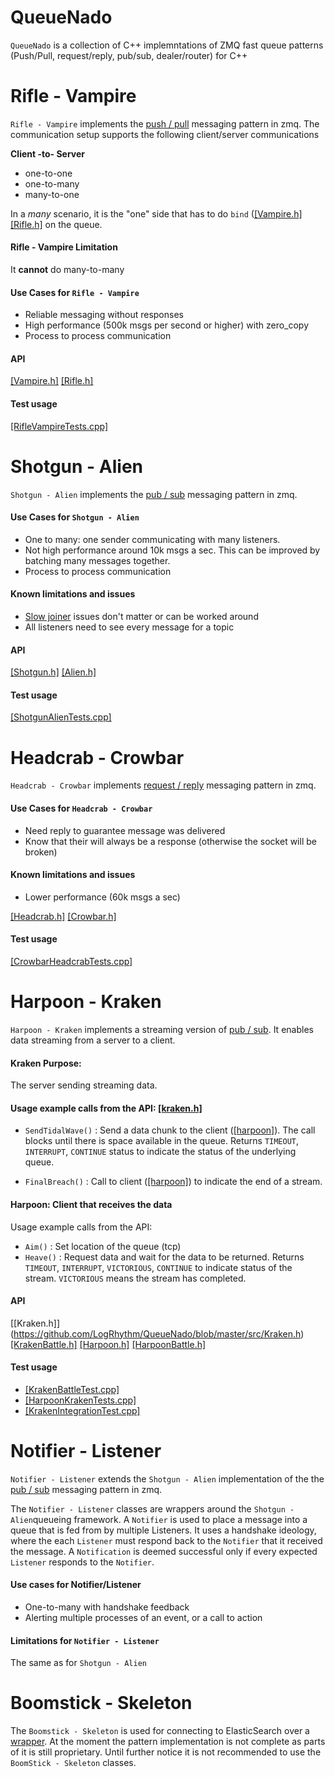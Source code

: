 QueueNado
=========

`QueueNado` is a collection of C++ implemntations of ZMQ fast queue patterns (Push/Pull, request/reply, pub/sub, dealer/router) for C++


# Rifle - Vampire
`Rifle - Vampire` implements the [push / pull](http://zguide.zeromq.org/page:all#Divide-and-Conquer) messaging pattern in zmq. The communication setup supports the following client/server communications

**Client -to- Server**
* one-to-one
* one-to-many
* many-to-one

In a *many* scenario, it is the "one" side that has to do ```bind``` ([[Vampire.h]](https://github.com/LogRhythm/QueueNado/blob/master/src/Vampire.h) [[Rifle.h]](https://github.com/LogRhythm/QueueNado/blob/master/src/Rifle.h) on the queue.

#### Rifle - Vampire Limitation
It **cannot** do many-to-many

#### Use Cases for `Rifle - Vampire`
* Reliable messaging without responses
* High performance (500k msgs per second or higher) with zero_copy
* Process to process communication

#### API
[[Vampire.h]](https://github.com/LogRhythm/QueueNado/blob/master/src/Vampire.h)
[[Rifle.h]](https://github.com/LogRhythm/QueueNado/blob/master/src/Rifle.h)

#### Test usage
[[RifleVampireTests.cpp]](https://github.com/LogRhythm/QueueNado/blob/master/test/RifleVampireTests.cpp)

# Shotgun - Alien
`Shotgun - Alien` implements the [pub / sub](http://zguide.zeromq.org/page:all#Getting-the-Message-Out) messaging pattern in zmq.

#### Use Cases for `Shotgun - Alien`
* One to many: one sender communicating with many listeners.
* Not high performance around 10k msgs a sec. This can be improved by batching many messages together.
* Process to process communication

#### Known limitations and issues
* [Slow joiner](http://zguide.zeromq.org/php:chapter5#Representing-State-as-Key-Value-Pairs) issues don't matter or can be worked around
* All listeners need to see every message for a topic

#### API
[[Shotgun.h]](https://github.com/LogRhythm/QueueNado/blob/master/src/Shotgun.h)
[[Alien.h]](https://github.com/LogRhythm/QueueNado/blob/master/src/Alien.h)

#### Test usage
[[ShotgunAlienTests.cpp]](https://github.com/LogRhythm/QueueNado/blob/master/test/ShotgunAlienTests.cpp)


# Headcrab - Crowbar
`Headcrab - Crowbar` implements [request / reply](http://zguide.zeromq.org/page:all#Ask-and-Ye-Shall-Receive) messaging pattern in zmq.

#### Use Cases for `Headcrab - Crowbar` 
* Need reply to guarantee message was delivered
* Know that their will always be a response (otherwise the socket will be broken)

#### Known limitations and issues
* Lower performance (60k msgs a sec)

[[Headcrab.h]](https://github.com/LogRhythm/QueueNado/blob/master/src/Headcrab.h)
[[Crowbar.h]](https://github.com/LogRhythm/QueueNado/blob/master/src/Crowbar.h)

#### Test usage
[[CrowbarHeadcrabTests.cpp]](https://github.com/LogRhythm/QueueNado/blob/master/test/CrowbarHeadcrabTests.cpp)


# Harpoon - Kraken
`Harpoon - Kraken` implements a streaming version of [pub / sub](http://zguide.zeromq.org/page:all#Getting-the-Message-Out). It enables  data streaming from a server to a client. 


#### Kraken Purpose:
The server sending streaming data.
#### Usage example calls from the API: [[kraken.h]](https://github.com/LogRhythm/QueueNado/blob/master/src/Kraken.h)

* `SendTidalWave()` : Send a data chunk to the client ([[harpoon]](https://github.com/LogRhythm/QueueNado/blob/master/src/Harpoon.h)). The call blocks until there is space available in the queue. Returns `TIMEOUT`, `INTERRUPT`, `CONTINUE` status to indicate the status of the underlying queue.

* `FinalBreach()` : Call to client ([[harpoon]](https://github.com/LogRhythm/QueueNado/blob/master/src/Harpoon.h)) to indicate the end of a stream.

#### Harpoon: Client that receives the data
Usage example calls from the API:
* `Aim()` : Set location of the queue (tcp)
* `Heave()` : Request data and wait for the data to be returned. Returns `TIMEOUT`, `INTERRUPT`, `VICTORIOUS`, `CONTINUE` to indicate status of the stream. `VICTORIOUS` means the stream has completed.

#### API
[[Kraken.h]] (https://github.com/LogRhythm/QueueNado/blob/master/src/Kraken.h)
[[KrakenBattle.h]](https://github.com/LogRhythm/QueueNado/blob/master/src/KrakenBattle.h)
[[Harpoon.h]](https://github.com/LogRhythm/QueueNado/blob/master/src/Harpoon.h)
[[HarpoonBattle.h]](https://github.com/LogRhythm/QueueNado/blob/master/src/HarpoonBattle.h)

#### Test usage
* [[KrakenBattleTest.cpp]](https://github.com/LogRhythm/QueueNado/blob/master/test/KrakenBattleTest.cpp)
* [[HarpoonKrakenTests.cpp]](https://github.com/LogRhythm/QueueNado/blob/master/test/HarpoonKrakenTests.cpp)
* [[KrakenIntegrationTest.cpp]](https://github.com/LogRhythm/QueueNado/blob/master/test/KrakenIntegrationTest.cpp)


# Notifier - Listener
`Notifier - Listener` extends the `Shotgun - Alien` implementation of the  the [pub / sub](http://zguide.zeromq.org/page:all#Getting-the-Message-Out) messaging pattern in zmq.

The `Notifier - Listener` classes are  wrappers around the `Shotgun - Alien`queueing framework. A `Notifier` is used to place a message into a queue that is fed from by multiple Listeners. It uses a handshake ideology, where the each `Listener` must respond back to the `Notifier` that it received the message. A `Notification` is deemed successful only if every expected `Listener` responds to the `Notifier`. 

#### Use cases for Notifier/Listener
* One-to-many with handshake feedback
* Alerting multiple processes of an event, or a call to action

#### Limitations for `Notifier - Listener`
The same as for `Shotgun - Alien`

# Boomstick - Skeleton
The `Boomstick - Skeleton` is used for connecting to ElasticSearch over a [wrapper](https://github.com/LogRhythm/transport-zeromq). At the moment the pattern implementation is not complete as parts of it is still proprietary. Until further notice it is not recommended to use the `BoomStick - Skeleton` classes. 




